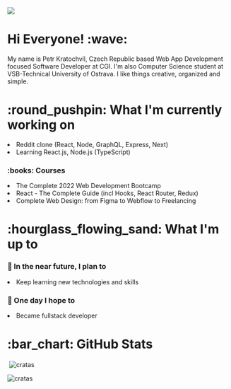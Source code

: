 <img src="https://user-images.githubusercontent.com/56606404/158480723-7aefc4af-dfc3-459c-b3fb-401979397b0c.png">

<h1> Hi Everyone! :wave: </h1>
<p>My name is Petr Kratochvíl, Czech Republic based Web App Development focused Software Developer at CGI. I'm also Computer Science student at VSB-Technical University of Ostrava. I like things creative, organized and simple. 
</p>


<h1>:round_pushpin: What I'm currently working on</h1>
<li>Reddit clone (React, Node, GraphQL, Express, Next)</li>
<li>Learning React.js, Node.js (TypeScript)</li>
<h3>:books: Courses</h3>
<li>The Complete 2022 Web Development Bootcamp</li>
<li>React - The Complete Guide (incl Hooks, React Router, Redux)</li>
<li>Complete Web Design: from Figma to Webflow to Freelancing</li>
<h1>:hourglass_flowing_sand: What I'm up to </h1>
<h3>🎯 In the near future, I plan to</h3>
<li>Keep learning new technologies and skills</li>
<h3>🤞 One day I hope to</h3>
<li>Became fullstack developer</li>

<h1>:bar_chart: GitHub Stats</h1>
<p>&nbsp;<img align="center" src="https://github-readme-stats.vercel.app/api?username=cratas&show_icons=true&locale=en" alt="cratas" /></p>
<p><img align="center" src="https://github-readme-streak-stats.herokuapp.com/?user=cratas&" alt="cratas" /></p>
